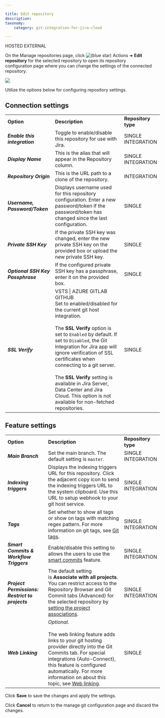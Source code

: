 ```yaml
---

title: Edit repository
description:
taxonomy:
    category: git-integration-for-jira-cloud

---
```

HOSTED EXTERNAL

On the Manage repositories page, click ![(blue star)](https://bigbrassband.atlassian.net/wiki/s/-1639011364/6452/8b4898d3c114827e64ec143b4fa79bb76a6cfa5b/_/images/icons/emoticons/star_blue.png) Actions ➜ **Edit repository** for the selected repository to open its repository configuration page where you can change the settings of the connected repository.

![](https://bigbrassband.atlassian.net/wiki/download/attachments/1977384961/gitcloud-edit-repo-cfg-single-repo.png?version=1&modificationDate=1648989722770&cacheVersion=1&api=v2)

Utilize the options below for configuring repository settings.

## Connection settings

|     |     |     |
| --- | --- | --- |
| **Option** | **Description** | **Repository type** |
| _**Enable this integration**_ | Toggle to enable/disable this repository for use with Jira. | SINGLE  <br>INTEGRATION |
| _**Display Name**_ | This is the alias that will appear in the Repository column. | SINGLE  <br>INTEGRATION |
| _**Repository Origin**_ | This is the URL path to a clone of the repository. | INTEGRATION |
| _**Username, Password/Token**_ | Displays username used for this repository configuration. Enter a new password/token if the password/token has changed since the last configuration. | SINGLE |
| _**Private SSH Key**_ | If the private SSH key was changed, enter the new private SSH key on the provided box or upload the new private SSH key. | SINGLE |
| _**Optional SSH Key Passphrase**_ | If the configured private SSH key has a passphrase, enter it on the provided box. | SINGLE |
| _**SSL Verify**_ | VSTS \| AZURE GITLAB GITHUB  <br>Set to enabled/disabled for the current git host integration.<br><br>The **SSL Verify** option is set to `Enabled` by default. If set to `Disabled`, the Git Integration for Jira app will ignore verification of SSL certificates when connecting to a git server.<br><br>The **SSL Verify** setting is available in Jira Server, Data Center and Jira Cloud. This option is not available for non-fetched repositories. | SINGLE |

## Feature settings

|     |     |     |
| --- | --- | --- |
| **Option** | **Description** | **Repository type** |
| _**Main Branch**_ | Set the main branch. The default setting is `master`. | SINGLE  <br>INTEGRATION |
| _**Indexing triggers**_ | Displays the indexing triggers URL for this repository. Click the adjacent copy icon to send the indexing triggers URL to the system clipboard. Use this URL to setup webhook to your git host service. | SINGLE  <br>INTEGRATION |
| _**Tags**_ | Set whether to show all tags or show on tags with matching regex pattern. For more information on git tags, see [Git tags](/git-integration-for-jira-cloud/git-tags-gij-cloud/). | SINGLE  <br>INTEGRATION |
| _**Smart Commits & Workflow Triggers**_ | Enable/disable this setting to allows the users to use the [smart commits](/git-integration-for-jira-cloud/smart-commits-gij-cloud/) feature. | SINGLE  <br>INTEGRATION |
| _**Project Permissions: Restrict to projects**_ | The default setting is **Associate with all projects**. You can restrict access to the Repository Browser and Git Commit tabs (Advanced) for the selected repository by [setting the project associations](/git-integration-for-jira-cloud/associating-project-permissions-gij-cloud/). | SINGLE  <br>INTEGRATION |
| _**Web Linking**_ | _Optional._<br><br>The web linking feature adds links to your git hosting provider directly into the Git Commits tab. For special integrations (Auto-Connect), this feature is configured automatically. For more information on about this topic, see [Web linking](/git-integration-for-jira-cloud/Web-linking). | SINGLE |

Click **Save** to save the changes and apply the settings.

Click **Cancel** to return to the manage git configuration page and discard the changes.
